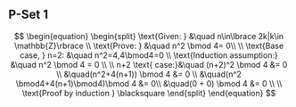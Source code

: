## P-Set 1

$$
\begin{equation}
\begin{split}
\text{Given: } &\quad n\in\lbrace 2k|k\in \mathbb{Z}\rbrace \\
\text{Prove: } &\quad n^2 \bmod 4= 0\\
\\
\text{Base case, } n=2: &\quad n^2=4,4\bmod4=0 \\
\text{Induction assumption:} &\quad n^2 \bmod 4 = 0 \\
\\
n+2 \text{ case:}&\quad (n+2)^2 \bmod 4 &= 0 \\
&\quad(n^2+4(n+1)) \bmod 4 &= 0 \\
&\quad(n^2 \bmod4+4(n+1)\bmod4)\bmod 4 &= 0\\
&\quad(0 + 0) \bmod 4 &= 0 \\
\\
\text{Proof by induction } \blacksquare
\end{split}
\end{equation}
$$